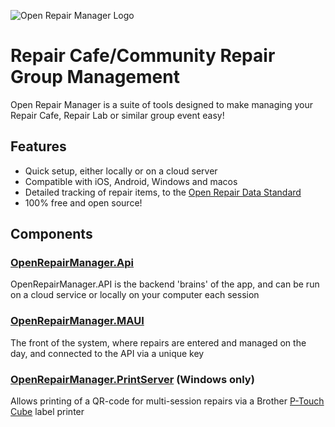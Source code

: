![Open Repair Manager Logo](https://i.ibb.co/99Qyb1sc/image.png)

# Repair Cafe/Community Repair Group Management

Open Repair Manager is a suite of tools designed to make managing your Repair Cafe, Repair Lab or similar group event easy!

## Features

- Quick setup, either locally or on a cloud server
- Compatible with iOS, Android, Windows and macos
- Detailed tracking of repair items, to the [Open Repair Data Standard](https://openrepair.org/open-data/open-standard/)
- 100% free and open source!


## Components

### [OpenRepairManager.Api](https://github.com/Open-Repair-Manager/OpenRepairManager.Api)
OpenRepairManager.API is the backend 'brains' of the app, and can be run on a cloud service or locally on your computer each session

### [OpenRepairManager.MAUI](https://github.com/Open-Repair-Manager/OpenRepairManager.MAUI)
The front of the system, where repairs are entered and managed on the day, and connected to the API via a unique key

### [OpenRepairManager.PrintServer](https://github.com/Open-Repair-Manager/OpenRepairManager.PrintServer) (Windows only)
Allows printing of a QR-code for multi-session repairs via a Brother [P-Touch Cube](https://www.brother.com.au/en/labellers/all-labellers/pt-p710bt) label printer
